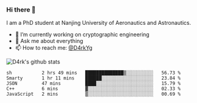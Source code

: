 ### Hi there 👋

I am a PhD student at Nanjing University of Aeronautics and Astronautics.

- 🔭 I’m currently working on cryptographic engineering
- 💬 Ask me about everything
- 📫 How to reach me: [@D4rkYg](https://twitter.com/D4rkYg)

![D4rk's github stats](https://github-readme-stats.vercel.app/api?username=dd4rk&show_icons=true&title_color=fff&icon_color=79ff97&text_color=9f9f9f&bg_color=151515)

<!--START_SECTION:waka-->
```text
sh           2 hrs 49 mins   ██████████████▒░░░░░░░░░░   56.73 % 
Smarty       1 hr 11 mins    ██████░░░░░░░░░░░░░░░░░░░   23.84 % 
JSON         47 mins         ████░░░░░░░░░░░░░░░░░░░░░   15.79 % 
C++          6 mins          ▓░░░░░░░░░░░░░░░░░░░░░░░░   02.33 % 
JavaScript   2 mins          ▒░░░░░░░░░░░░░░░░░░░░░░░░   00.69 % 
```
<!--END_SECTION:waka-->
